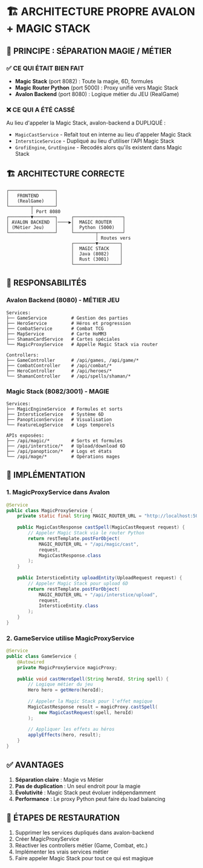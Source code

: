 # 🏗️ ARCHITECTURE PROPRE AVALON + MAGIC STACK

## 🎯 PRINCIPE : SÉPARATION MAGIE / MÉTIER

### ✅ CE QUI ÉTAIT BIEN FAIT
- **Magic Stack** (port 8082) : Toute la magie, 6D, formules
- **Magic Router Python** (port 5000) : Proxy unifié vers Magic Stack
- **Avalon Backend** (port 8080) : Logique métier du JEU (RealGame)

### ❌ CE QUI A ÉTÉ CASSÉ
Au lieu d'appeler la Magic Stack, avalon-backend a DUPLIQUÉ :
- `MagicCastService` - Refait tout en interne au lieu d'appeler Magic Stack
- `IntersticeService` - Dupliqué au lieu d'utiliser l'API Magic Stack
- `GrofiEngine`, `GrutEngine` - Recodés alors qu'ils existent dans Magic Stack

## 🏗️ ARCHITECTURE CORRECTE

```
┌─────────────────┐
│   FRONTEND      │ 
│   (RealGame)    │
└────────┬────────┘
         │ Port 8080
┌────────▼────────┐     ┌──────────────────┐
│ AVALON BACKEND  │────▶│  MAGIC ROUTER    │
│ (Métier Jeu)    │     │  Python (5000)   │
└─────────────────┘     └────────┬─────────┘
                                 │ Routes vers
                        ┌────────▼────────┐
                        │  MAGIC STACK    │
                        │  Java (8082)    │
                        │  Rust (3001)    │
                        └─────────────────┘
```

## 📁 RESPONSABILITÉS

### Avalon Backend (8080) - MÉTIER JEU
```
Services:
├── GameService         # Gestion des parties
├── HeroService         # Héros et progression  
├── CombatService       # Combat TCG
├── MapService          # Carte HoMM3
├── ShamanCardService   # Cartes spéciales
└── MagicProxyService   # Appelle Magic Stack via router

Controllers:
├── GameController      # /api/games, /api/game/*
├── CombatController    # /api/combat/*
├── HeroController      # /api/heroes/*
└── ShamanController    # /api/spells/shaman/*
```

### Magic Stack (8082/3001) - MAGIE
```
Services:
├── MagicEngineService  # Formules et sorts
├── IntersticeService   # Système 6D
├── PanopticonService   # Visualisation
└── FeatureLogService   # Logs temporels

APIs exposées:
├── /api/magic/*        # Sorts et formules
├── /api/interstice/*   # Upload/download 6D
├── /api/panopticon/*   # Logs et états
└── /api/mage/*         # Opérations mages
```

## 🔧 IMPLÉMENTATION

### 1. MagicProxyService dans Avalon
```java
@Service
public class MagicProxyService {
    private static final String MAGIC_ROUTER_URL = "http://localhost:5000";
    
    public MagicCastResponse castSpell(MagicCastRequest request) {
        // Appeler Magic Stack via le router Python
        return restTemplate.postForObject(
            MAGIC_ROUTER_URL + "/api/magic/cast",
            request,
            MagicCastResponse.class
        );
    }
    
    public IntersticeEntity uploadEntity(UploadRequest request) {
        // Appeler Magic Stack pour upload 6D
        return restTemplate.postForObject(
            MAGIC_ROUTER_URL + "/api/interstice/upload",
            request,
            IntersticeEntity.class
        );
    }
}
```

### 2. GameService utilise MagicProxyService
```java
@Service
public class GameService {
    @Autowired
    private MagicProxyService magicProxy;
    
    public void castHeroSpell(String heroId, String spell) {
        // Logique métier du jeu
        Hero hero = getHero(heroId);
        
        // Appeler la Magic Stack pour l'effet magique
        MagicCastResponse result = magicProxy.castSpell(
            new MagicCastRequest(spell, heroId)
        );
        
        // Appliquer les effets au héros
        applyEffects(hero, result);
    }
}
```

## ✅ AVANTAGES
1. **Séparation claire** : Magie vs Métier
2. **Pas de duplication** : Un seul endroit pour la magie
3. **Évolutivité** : Magic Stack peut évoluer indépendamment
4. **Performance** : Le proxy Python peut faire du load balancing

## 🚀 ÉTAPES DE RESTAURATION
1. Supprimer les services dupliqués dans avalon-backend
2. Créer MagicProxyService
3. Réactiver les controllers métier (Game, Combat, etc.)
4. Implémenter les vrais services métier
5. Faire appeler Magic Stack pour tout ce qui est magique